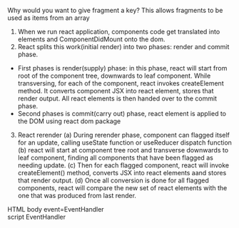 
Why would you want to give fragment a key?
This allows fragments to be used as items from an array

1. When we run react application, components code get translated into elements and ComponentDidMount onto the dom.
2. React splits this work(initial render) into two phases: render and commit phase.
- First phases is render(supply) phase: in this phase, react will start from root of the component tree, downwards to leaf component. While transversing, for each of the component, react invokes createElement method. It converts component JSX into react element, stores that render output. All react elements is then handed over to the commit phase.
- Second phases is commit(carry out) phase, react element is applied to the DOM using react dom package
3. React rerender
(a) During rerender phase, component can flagged itself for an update, calling useState function or useReducer dispatch function
(b) react will start at component tree root and transverse downwards to leaf component, finding all components that have been flagged as needing update.
(c) Then for each flagged component, react will invoke createElement() method, converts JSX into react elements aand stores that render output.
(d) Once all conversion is done for all flagged components, react will compare the new set of react elements with the one that was produced from last render.


HTML body event=EventHandler  <br/>
script EventHandler
